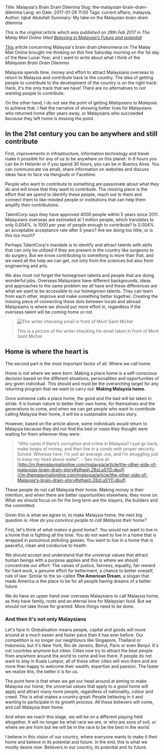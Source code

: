 Title: Malaysia's Brain Drain Dilemma
Slug: the-malaysian-brain-drain-dilemma
Lang: en
Date: 2017-01-28 11:00
Tags: current affairs; malaysia;
Author: Iqbal Abdullah
Summary: My take on the Malaysian brain-drain dilemma

_This is the original article which was published on 28th Feb 2017 in The Malay Mail Online
titled [Believing in Malaysia’s Future and
potential](http://m.themalaymailonline.com/what-you-think/article/believing-in-malaysias-future-and-potential-iqbal-abdullah)_

[This](http://m.themalaymailonline.com/malaysia/article/the-other-side-of-malaysias-brain-drain-story) 
article concerning Malaysia's brain drain phenomena on The Malay Mail Online 
brought me thinking on this fine Saturday morning on the 1st day of the
New Lunar Year, and I want to write about what I think of the _Malaysian Brain Drain Dilemma_

Malaysia spends time, money and effort to attract Malaysians overseas to return
to Malaysia and contribute back to the country. The idea of getting people to
contribute to the development of the country is on the right track: Heck, it's
the only track that we have! There are no alternatives to _not
wanting people_ to contribute.

On the other hand, I do not see the point of getting _Malaysians to Malaysia_ to achieve that. I feel the narrative of showing better lives for
Malaysians who returned home after years away, or Malaysians who succeeded
_because_ they left home is missing the point.

## In the 21st century you can be anywhere and still contribute

First, improvements in infrastructure, information technology and travel make
it possible for any of us to be anywhere on this planet. In 8 hours you
can be in Helsinki or if you spend 30 hours, you can be in Buenos Aires. You can
communicate via email, share information on websites and discuss ideas face-to
face via Hangouts or Facetime.

People who want to contribute to something are passionate about what they do and 
will know that they want to contribute. The missing piece is the effort that we
spend to identify these people, reach out to them and connect them to like-minded
people or institutions that can help them amplify their contributions.

TalentCorp says they have approved 4000 people within 5 years since
2011. Malaysians overseas are estimated at 1 million people, which translates to
only 0.004%. Is 1000 per year of people enough to contribute? Is 0.004% an
acceptable acceptance rate after 5 years? Are we doing too little, or is this too much?

Perhaps TalentCorp's mandate is to identify and attract talents with skills that
can only be utilized if they are present in the country like surgeons to do
surgery. But we know contributing to something is more than that, and we need all the help
we can get, not only from the sciences but also from engineering and arts.

We also must not forget the homegrown talents and people that are doing
wonderful jobs. Overseas Malaysians have different backgrounds, ideas and
approaches to the same problem we all have and these differences are what we
want to be accessible to our homegrown talents. They can learn from each other,
improve and make something better together. Creating the missing piece of connecting
these dots between locals and abroad Malaysiams is where we should put more effort in,
regardless if the overseas talent will be coming home or not.

> ![The writer checking email in front of Mont Saint Michel]({static}/images/montsaintmichel.jpg)
>
> This is a picture of the writer checking his email taken in front of Mont Saint Michel

## Home is where the heart is

The second part is the most important factor of all: Where we call home. 

Home is not where we were born. Making a place home is a self-conscious
decision based on the different situations, personalities and opportunities of any
given individual. This should and must be the overarching target for any 
returning program that we want to carry out: **Making Malaysia home.**

Once someone calls a place home, the good and the bad will be taken in stride.
It is human nature to better their own home, for themselves and the generations
to come, and when we can get people who want to contribute calling Malaysia
their home, it will be a sustainable success story.

However, based on the article above, some individuals would return 
to Malaysia because they did not find the bed or roses they thought were waiting
for them wherever they were:

> "Who cares if there’s corruption and crime in Malaysia? I just go back, make
> heaps of money, and then live in a condo with proper security. Solved. Whereas
> here, I’m just an average Joe, and I’m struggling just to keep my head above
> water".  - See more at:
> [http://m.themalaymailonline.com/malaysia/article/the-other-side-of-malaysias-brain-drain-story#sthash.Z6zLaSYD.dpuf](//m.themalaymailonline.com/malaysia/article/the-other-side-of-Malaysia's-brain-drain-story#sthash.Z6zLaSYD.dpuf)

These people do not call Malaysia their home. Making money is their intention,
and when there are better opportunities elsewhere, they move on. What we should
focus on for the long term are the stayers, the builders and the committed.

Given this is what we agree to, to make Malaysia home, the next big question is: 
_How do you convince people to call Malaysia their home?_

First, let's think of _what makes a good home?_. You would not want to
live in a home that is fighting all the time. You do not want to live in a home
that is wrapped in poisonous polluting gasses. You _want_ to live in a home that
is peaceful, clean and conducive to health.

We should accept and understand that the universal values that attract human beings 
with a purpose applies and this is where we should concentrate our effort: 
The values of justice, fairness, equality, fair reward for hard work, 
a genuine effort for betterment, a chance to better oneself, rule of law: 
Similar to the so-called **The American Dream**, a slogan that made
America is the place to be for all people having dreams of a better future.

We do have an upper hand over overseas Malaysians to call Malaysia home, as they 
have family, roots and an eternal love for Malaysian food. But we should not take 
those for granted. More things need to be done. 

### And then it's not only Malaysians

Let's face it: Globalisation means people, capital and goods will move around at
a much easier and faster pace than it has ever before. Our competition is no
longer our neighbours like Singapore, Thailand or Indonesia, but it's New York,
Rio de Janeiro, Beirut, Paris or even Banjul. It's not countries anymore but cities: 
Cities now try to attract the best people from anywhere around the world to come and live there.
If people do not want to stay in Kuala Lumpur, all of these other cities will
woo them and are more than happy to welcome their wealth, expertise and passion.
The faster we realize this, the better it is for us.

The point here is that when we get our head around at aiming to make Malaysia our
home, the universal values that apply to a good home will apply and attract many more
people, regardless of nationality, colour and creed. This is what makes a
country great: People believing in it and wanting to participate in its growth
process. All these believers will come, and call Malaysia their home.

And when we reach this stage, we will be on a different playing field altogether. 
It will no longer be what race we are, or who are sons of soil, or where we are
from but we will be in the race to be the best in the world. 

I believe in this vision of our country, where everyone wants to make it their
home and believe in its potential and future. In the end, this is what we
mostly desire now: Believers in our country, its potential and its future.